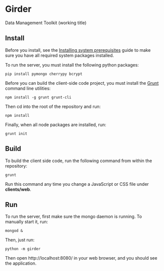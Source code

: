 Girder
======

Data Management Toolkit (working title)

## Install

Before you install, see the [Installing system prerequisites](docs/manual/system_install.md)
guide to make sure you have all required system packages installed.

To run the server, you must install the following python packages:

    pip install pymongo cherrypy bcrypt

Before you can build the client-side code project, you must install the [Grunt](http://gruntjs.com)
command line utilities:

    npm install -g grunt grunt-cli

Then cd into the root of the repository and run:

    npm install

Finally, when all node packages are installed, run:

    grunt init

## Build

To build the client side code, run the following command from within the repository:

    grunt

Run this command any time you change a JavaScript or CSS file under __clients/web__.

## Run

To run the server, first make sure the mongo daemon is running. To manually start it, run:

    mongod &

Then, just run:

    python -m girder
    
Then open http://localhost:8080/ in your web browser, and you should see the application.


